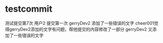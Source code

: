 # testcommit

测试提交第7次
用户2 提交第一次
gerryDev2 添加了一些错误的文字
cheer001觉得gerryDev2添加的文字有问题，帮他提交的内容修改了一部分
gerryDev2 又添加了一些错误的文字